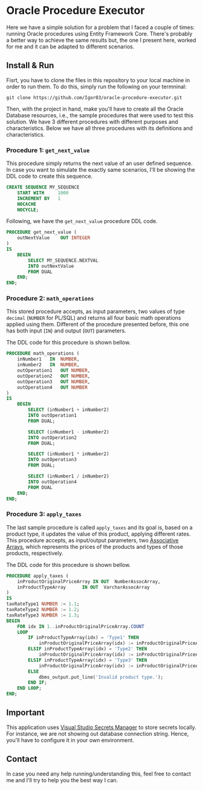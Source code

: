 # Oracle Procedure Executor
Here we have a simple solution for a problem that I faced a couple of times: running Oracle procedures using Entity Framework Core. There's probably a better way to achieve the same results but, the one I present here, worked for me and it can be adapted to different scenarios.


## Install & Run

Fisrt, you have to clone the files in this repository to your local machine in order to run them. To do this, simply run the following on your termninal:

``` git clone https://github.com/Igor03/oracle-procedure-executor.git ```

Then, with the project in hand, make you'll have to create all the Oracle Database resources, i.e., the sample procedures that were used to test this solution. We have 3 different procedures with different purposes and characteristics. Below we have all three procedures with its definitions and characteristics.

### Procedure 1: ```get_next_value```
This procedure simply returns the next value of an user defined sequence. In case you want to simulate the exactly same scenarios, I'll be showing the DDL code to create this sequence.

```sql 
CREATE SEQUENCE MY_SEQUENCE
	START WITH     1000
	INCREMENT BY   1
	NOCACHE
	NOCYCLE;	
```
Following, we have the ``` get_next_value ``` procedure DDL code.

```sql 
PROCEDURE get_next_value (	
	outNextValue	OUT INTEGER
)
IS 
	BEGIN 
		SELECT MY_SEQUENCE.NEXTVAL
		INTO outNextValue
		FROM DUAL
	END;
END; 	
```
### Procedure 2: ```math_operations```
This stored procedure accepts, as input parameters, two values of type ``` decimal ``` (``` NUMBER ``` for PL/SQL) and returns all four basic math operations applied using them. Different of the procedure presented before, this one has both input (```IN```) and output (```OUT```) parameters.

The DDL code for this procedure is shown bellow.

```sql
PROCEDURE math_operations (
	inNumber1	IN  NUMBER,
	inNumber2	IN  NUMBER,
	outOperation1	OUT NUMBER,
	outOperation2	OUT NUMBER,
	outOperation3	OUT NUMBER, 
	outOperation4	OUT NUMBER 
)
IS
	BEGIN 
		SELECT (inNumber1 + inNumber2)
		INTO outOperation1
		FROM DUAL;

		SELECT (inNumber1 - inNumber2)
		INTO outOperation2
		FROM DUAL;

		SELECT (inNumber1 * inNumber2)
		INTO outOperation3
		FROM DUAL;

		SELECT (inNumber1 / inNumber2)
		INTO outOperation4
		FROM DUAL
	END; 
END;
```

### Procedure 3: ```apply_taxes```

The last sample procedure is called ```apply_taxes``` and its goal is, based on a product type, it updates the value of this product, applying different rates. This procedure accepts, as input/output parameters, two [Associative Arrays](https://www.oracletutorial.com/plsql-tutorial/plsql-associative-array/), which represents the prices of the products and types of those products, respectively.

The DDL code for this procedure is shown bellow.

```sql
PROCEDURE apply_taxes (
	inProductOriginalPriceArray	IN OUT  NumberAssocArray,
	inProductTypeArray		IN OUT  VarcharAssocArray
)
IS
taxRateType1 NUMBER := 1.1;
taxRateType2 NUMBER := 1.2;
taxRateType3 NUMBER := 1.3;
BEGIN
	FOR idx IN 1..inProductOriginalPriceArray.COUNT 
	LOOP
		IF inProductTypeArray(idx) = 'Type1' THEN
			inProductOriginalPriceArray(idx) := inProductOriginalPriceArray(idx) * taxRateType1;
		ELSIF inProductTypeArray(idx) = 'Type2' THEN
			inProductOriginalPriceArray(idx) := inProductOriginalPriceArray(idx) * taxRateType2;
		ELSIF inProductTypeArray(idx) = 'Type3' THEN
			inProductOriginalPriceArray(idx) := inProductOriginalPriceArray(idx) * taxRateType3;
		ELSE
			dbms_output.put_line('Invalid product type.');
		END IF;
	END LOOP;
END;
```

## Important
This application uses [Visual Studio Secrets Manager](https://docs.microsoft.com/en-us/aspnet/core/security/app-secrets?view=aspnetcore-6.0&tabs=windows) to store secrets locally. For instance, we are not showing out database connection string. Hence, you'll have to configure it in your own environment.

## Contact
In case you need any help running/understanding this, feel free to contact me and I'll try to help you the best way I can.
